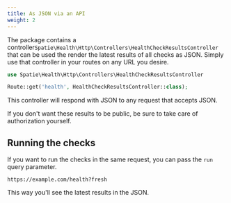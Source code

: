 ```yaml
---
title: As JSON via an API
weight: 2
---
```


The package contains a controller`Spatie\Health\Http\Controllers\HealthCheckResultsController` that can be used the render the latest results of all checks as JSON.  Simply use that controller in your routes on any URL you desire.

```php
use Spatie\Health\Http\Controllers\HealthCheckResultsController

Route::get('health', HealthCheckResultsController::class);
```

This controller will respond with JSON to any request that accepts JSON.

If you don't want these results to be public, be sure to take care of authorization yourself.

## Running the checks

If you want to run the checks in the same request, you can pass the `run` query parameter.

```
https://example.com/health?fresh
```

This way you'll see the latest results in the JSON.
